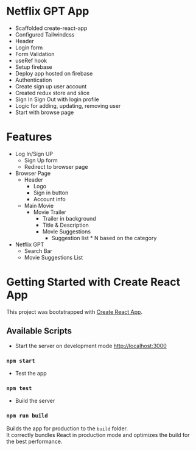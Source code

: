 # Netflix GPT App
 - Scaffolded create-react-app
 - Configured Tailwindcss
 - Header
 - Login form
 - Form Validation
 - useRef hook
 - Setup firebase
 - Deploy app hosted on firebase 
 - Authentication
 - Create sign up user account
 - Created redux store and slice
 - Sign In Sign Out with login profile
 - Logic for adding, updating, removing user
 - Start with browse page


# Features
 - Log In/Sign UP 
    - Sign Up form
    - Redirect to browser page
 - Browser Page
    - Header
        - Logo
        - Sign in button
        - Account info
    - Main Movie
        - Movie Trailer
            - Trailer in background
            - Title & Description
            - Movie Suggestions
                - Suggestion list * N based on the category
 - Netflix GPT
    - Search Bar
    - Movie Suggestions List


# Getting Started with Create React App

This project was bootstrapped with [Create React App](https://github.com/facebook/create-react-app).

## Available Scripts

- Start the server on development mode [http://localhost:3000](http://localhost:3000) 

### `npm start`

- Test the app

### `npm test`

- Build the server
### `npm run build`

Builds the app for production to the `build` folder.\
It correctly bundles React in production mode and optimizes the build for the best performance.
